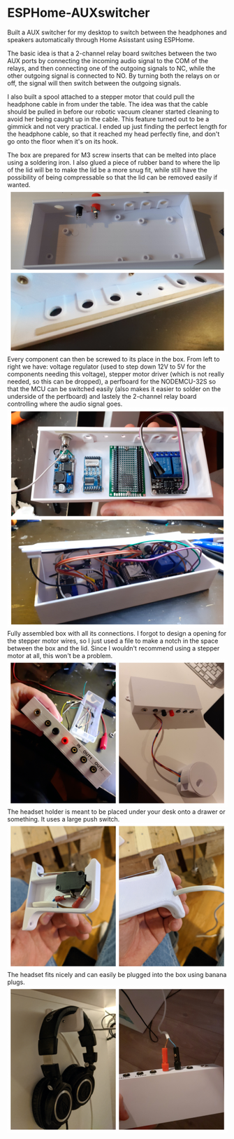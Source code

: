 # ESPHome-AUXswitcher
Built a AUX switcher for my desktop to switch between the headphones and speakers automatically through Home Asisstant using ESPHome.

The basic idea is that a 2-channel relay board switches between the two AUX ports by connecting the incoming audio signal to the COM of the relays, and then connecting one of the outgoing signals to NC, while the other outgoing signal is connected to NO. By turning both the relays on or off, the signal will then switch between the outgoing signals.

I also built a spool attached to a stepper motor that could pull the headphone cable in from under the table. The idea was that the cable should be pulled in before our robotic vacuum cleaner started cleaning to avoid her being caught up in the cable. This feature turned out to be a gimmick and not very practical. I ended up just finding the perfect length for the headphone cable, so that it reached my head perfectly fine, and don't go onto the floor when it's on its hook. 

The box are prepared for M3 screw inserts that can be melted into place using a soldering iron. I also glued a piece of rubber band to where the lip of the lid will be to make the lid be a more snug fit, while still have the possibility of being compressable so that the lid can be removed easily if wanted.
![box_preparations](https://github.com/petrepa/ESPHome-AUXswitcher/blob/master/Photos/box_preperations.jpg)
Every component can then be screwed to its place in the box. 
From left to right we have: voltage regulator (used to step down 12V to 5V for the components needing this voltage), stepper motor driver (which is not really needed, so this can be dropped), a perfboard for the NODEMCU-32S so that the MCU can be switched easily (also makes it easier to solder on the underside of the perfboard) and lastely the 2-channel relay board controlling where the audio signal goes.
![box_components](https://github.com/petrepa/ESPHome-AUXswitcher/blob/master/Photos/box_components.jpg)
Fully assembled box with all its connections. I forgot to design a opening for the stepper motor wires, so I just used a file to make a notch in the space between the box and the lid. Since I wouldn't recommend using a stepper motor at all, this won't be a problem.
![assembled_box](https://github.com/petrepa/ESPHome-AUXswitcher/blob/master/Photos/assembled_box.jpg)
The headset holder is meant to be placed under your desk onto a drawer or something. It uses a large push switch.
![assembled_headset_holder](https://github.com/petrepa/ESPHome-AUXswitcher/blob/master/Photos/assembeld_headset_holder.jpg)
The headset fits nicely and can easily be plugged into the box using banana plugs. 
![headset_holder](https://github.com/petrepa/ESPHome-AUXswitcher/blob/master/Photos/headsett_holder.jpg)
